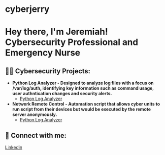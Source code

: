 # cyberjerry
<h1>Hey there, I'm Jeremiah! <br/> Cybersecurity Professional and Emergency Nurse</a></h1> 



<h2>👨‍💻 Cybersecurity Projects:</h2>

- <b>Python Log Analyzer - Designed to analyze log files with a focus on /var/log/auth, identifying key information such as command usage, user authntication changes and security alerts.</b>
  - [Python Log Analyzer](https://github.com/jlyx94/pythonvarlog)
- <b>Network Remote Control - Automation script that allows cyber units to run script from their devices but would be executed by the remote server anonymously.</b>
  - [Python Log Analyzer](https://github.com/jlyx94/networkrc)

<h2> 🤳 Connect with me:</h2>

<a href="https://www.linkedin.com/in/jeremiah-lee-6b8912264/">Linkedin</a><br/>


<!--
**joshmadakor1/joshmadakor1** is a ✨ _special_ ✨ repository because its `README.md` (this file) appears on your GitHub profile.

Here are some ideas to get you started:

- 🔭 I’m currently working on ...
- 🌱 I’m currently learning ...
- 👯 I’m looking to collaborate on ...
- 🤔 I’m looking for help with ...
- 💬 Ask me about ...
- 📫 How to reach me: ...
- 😄 Pronouns: ...
- ⚡ Fun fact: ...
-->
